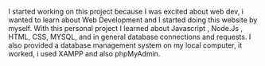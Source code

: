 I started working on this project because I was excited about web dev, i wanted to learn about Web Development and I started doing this website by myself. 
With this personal project I learned about Javascript , Node.Js , HTML, CSS, MYSQL, and in general database connections and requests.
I also provided a database management system on my local computer, it worked, i used XAMPP and also phpMyAdmin. 
